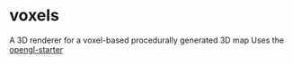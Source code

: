 # voxels
A 3D renderer for a voxel-based procedurally generated 3D map
Uses the [opengl-starter](https://github.com/HaedHutner/opengl-starter)
